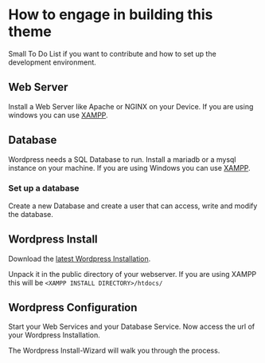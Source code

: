 # How to engage in building this theme
Small To Do List if you want to contribute and how to set up the development environment.

## Web Server
Install a Web Server like Apache or NGINX on your Device.
If you are using windows you can use [XAMPP](https://www.apachefriends.org/download.html).

## Database
Wordpress needs a SQL Database to run. Install a mariadb or a mysql instance on your machine.
If you are using Windows you can use [XAMPP](https://www.apachefriends.org/download.html).

### Set up a database
Create a new Database and create a user that can access, write and modify the database.

## Wordpress Install
Download the [latest Wordpress Installation](https://wordpress.org/latest.tar.gz).

Unpack it in the public directory of your webserver.
If you are using XAMPP this will be `<XAMPP INSTALL DIRECTORY>/htdocs/`

## Wordpress Configuration
Start your Web Services and your Database Service.
Now access the url of your Wordpress Installation.

The Wordpress Install-Wizard will walk you through the process.

